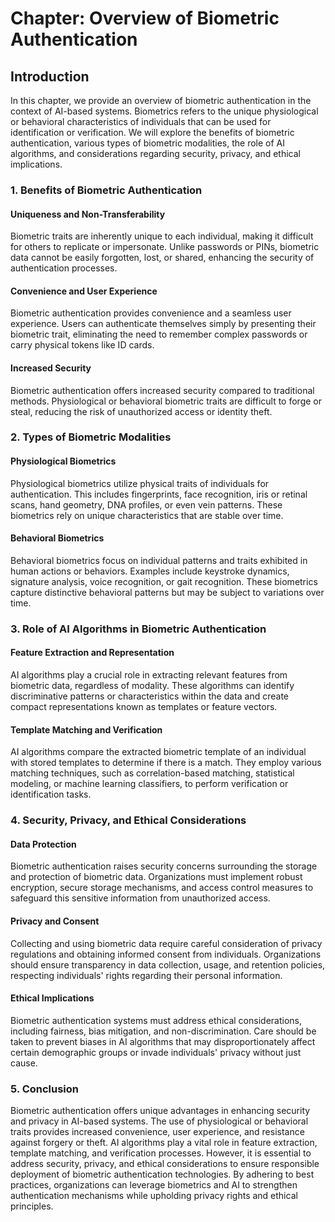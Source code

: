 Chapter: Overview of Biometric Authentication
=============================================

Introduction
------------

In this chapter, we provide an overview of biometric authentication in the context of AI-based systems. Biometrics refers to the unique physiological or behavioral characteristics of individuals that can be used for identification or verification. We will explore the benefits of biometric authentication, various types of biometric modalities, the role of AI algorithms, and considerations regarding security, privacy, and ethical implications.

### 1. Benefits of Biometric Authentication

#### Uniqueness and Non-Transferability

Biometric traits are inherently unique to each individual, making it difficult for others to replicate or impersonate. Unlike passwords or PINs, biometric data cannot be easily forgotten, lost, or shared, enhancing the security of authentication processes.

#### Convenience and User Experience

Biometric authentication provides convenience and a seamless user experience. Users can authenticate themselves simply by presenting their biometric trait, eliminating the need to remember complex passwords or carry physical tokens like ID cards.

#### Increased Security

Biometric authentication offers increased security compared to traditional methods. Physiological or behavioral biometric traits are difficult to forge or steal, reducing the risk of unauthorized access or identity theft.

### 2. Types of Biometric Modalities

#### Physiological Biometrics

Physiological biometrics utilize physical traits of individuals for authentication. This includes fingerprints, face recognition, iris or retinal scans, hand geometry, DNA profiles, or even vein patterns. These biometrics rely on unique characteristics that are stable over time.

#### Behavioral Biometrics

Behavioral biometrics focus on individual patterns and traits exhibited in human actions or behaviors. Examples include keystroke dynamics, signature analysis, voice recognition, or gait recognition. These biometrics capture distinctive behavioral patterns but may be subject to variations over time.

### 3. Role of AI Algorithms in Biometric Authentication

#### Feature Extraction and Representation

AI algorithms play a crucial role in extracting relevant features from biometric data, regardless of modality. These algorithms can identify discriminative patterns or characteristics within the data and create compact representations known as templates or feature vectors.

#### Template Matching and Verification

AI algorithms compare the extracted biometric template of an individual with stored templates to determine if there is a match. They employ various matching techniques, such as correlation-based matching, statistical modeling, or machine learning classifiers, to perform verification or identification tasks.

### 4. Security, Privacy, and Ethical Considerations

#### Data Protection

Biometric authentication raises security concerns surrounding the storage and protection of biometric data. Organizations must implement robust encryption, secure storage mechanisms, and access control measures to safeguard this sensitive information from unauthorized access.

#### Privacy and Consent

Collecting and using biometric data require careful consideration of privacy regulations and obtaining informed consent from individuals. Organizations should ensure transparency in data collection, usage, and retention policies, respecting individuals' rights regarding their personal information.

#### Ethical Implications

Biometric authentication systems must address ethical considerations, including fairness, bias mitigation, and non-discrimination. Care should be taken to prevent biases in AI algorithms that may disproportionately affect certain demographic groups or invade individuals' privacy without just cause.

### 5. Conclusion

Biometric authentication offers unique advantages in enhancing security and privacy in AI-based systems. The use of physiological or behavioral traits provides increased convenience, user experience, and resistance against forgery or theft. AI algorithms play a vital role in feature extraction, template matching, and verification processes. However, it is essential to address security, privacy, and ethical considerations to ensure responsible deployment of biometric authentication technologies. By adhering to best practices, organizations can leverage biometrics and AI to strengthen authentication mechanisms while upholding privacy rights and ethical principles.
